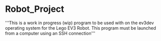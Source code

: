 # Robot_Project
'''This is a work in progress (wip) program to be used with on the ev3dev operating system for the Lego EV3 Robot. This program must be launched from a computer using an SSH connection'''

